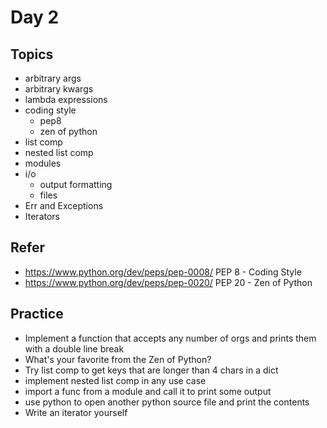 # Day 2

## Topics

  - arbitrary args
  - arbitrary kwargs
  - lambda expressions
  - coding style
    - pep8
    - zen of python
  - list comp
  - nested list comp
  - modules
  - i/o
    - output formatting
    - files
  - Err and Exceptions
  - Iterators

## Refer

  - https://www.python.org/dev/peps/pep-0008/ PEP 8 - Coding Style
  - https://www.python.org/dev/peps/pep-0020/ PEP 20 - Zen of Python

## Practice

  - Implement a function that accepts any number of orgs and prints them with a double line break
  - What's your favorite from the Zen of Python?
  - Try list comp to get keys that are longer than 4 chars in a dict
  - implement nested list comp in any use case
  - import a func from a module and call it to print some output
  - use python to open another python source file and print the contents
  - Write an iterator yourself

